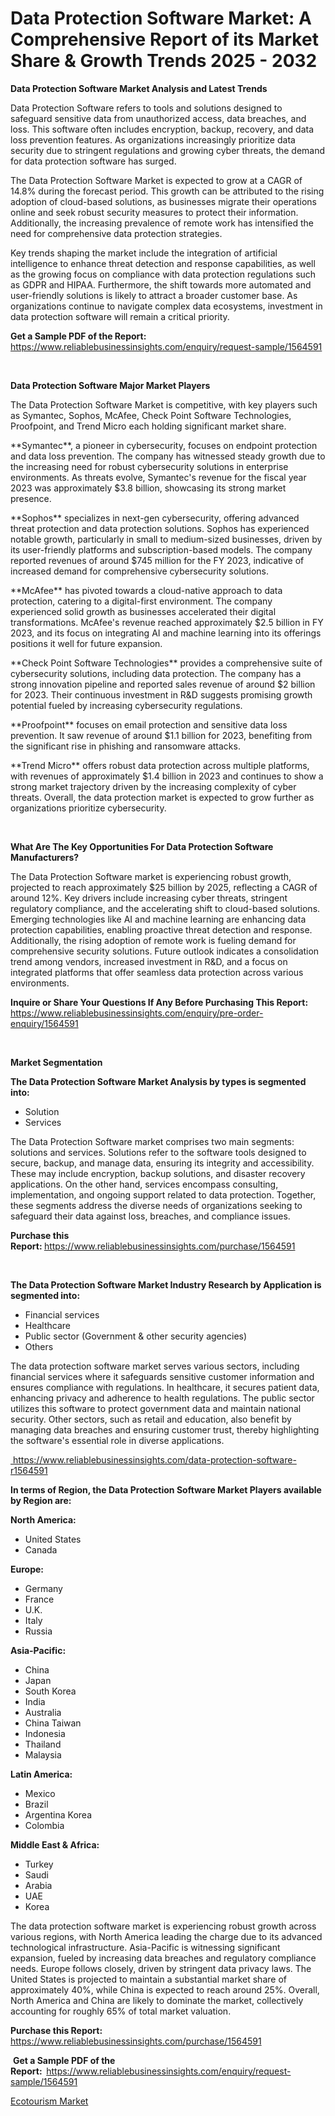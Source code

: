 <p><h1>Data Protection Software Market: A Comprehensive Report of its Market Share & Growth Trends 2025 - 2032</h1></p><p><strong>Data Protection Software Market Analysis and Latest Trends</strong></p>
<p><p>Data Protection Software refers to tools and solutions designed to safeguard sensitive data from unauthorized access, data breaches, and loss. This software often includes encryption, backup, recovery, and data loss prevention features. As organizations increasingly prioritize data security due to stringent regulations and growing cyber threats, the demand for data protection software has surged. </p><p>The Data Protection Software Market is expected to grow at a CAGR of 14.8% during the forecast period. This growth can be attributed to the rising adoption of cloud-based solutions, as businesses migrate their operations online and seek robust security measures to protect their information. Additionally, the increasing prevalence of remote work has intensified the need for comprehensive data protection strategies. </p><p>Key trends shaping the market include the integration of artificial intelligence to enhance threat detection and response capabilities, as well as the growing focus on compliance with data protection regulations such as GDPR and HIPAA. Furthermore, the shift towards more automated and user-friendly solutions is likely to attract a broader customer base. As organizations continue to navigate complex data ecosystems, investment in data protection software will remain a critical priority.</p></p>
<p><strong>Get a Sample PDF of the Report:&nbsp;</strong> <a href="https://www.reliablebusinessinsights.com/enquiry/request-sample/1564591?utm_campaign=2983&utm_medium=2&utm_source=Github&utm_content=ia&utm_term=09032025&utm_id=data-protection-software">https://www.reliablebusinessinsights.com/enquiry/request-sample/1564591</a></p>
<p>&nbsp;</p>
<p><strong>Data Protection Software Major Market Players</strong></p>
<p><p>The Data Protection Software Market is competitive, with key players such as Symantec, Sophos, McAfee, Check Point Software Technologies, Proofpoint, and Trend Micro each holding significant market share. </p><p>**Symantec**, a pioneer in cybersecurity, focuses on endpoint protection and data loss prevention. The company has witnessed steady growth due to the increasing need for robust cybersecurity solutions in enterprise environments. As threats evolve, Symantec's revenue for the fiscal year 2023 was approximately $3.8 billion, showcasing its strong market presence.</p><p>**Sophos** specializes in next-gen cybersecurity, offering advanced threat protection and data protection solutions. Sophos has experienced notable growth, particularly in small to medium-sized businesses, driven by its user-friendly platforms and subscription-based models. The company reported revenues of around $745 million for the FY 2023, indicative of increased demand for comprehensive cybersecurity solutions.</p><p>**McAfee** has pivoted towards a cloud-native approach to data protection, catering to a digital-first environment. The company experienced solid growth as businesses accelerated their digital transformations. McAfee's revenue reached approximately $2.5 billion in FY 2023, and its focus on integrating AI and machine learning into its offerings positions it well for future expansion.</p><p>**Check Point Software Technologies** provides a comprehensive suite of cybersecurity solutions, including data protection. The company has a strong innovation pipeline and reported sales revenue of around $2 billion for 2023. Their continuous investment in R&D suggests promising growth potential fueled by increasing cybersecurity regulations.</p><p>**Proofpoint** focuses on email protection and sensitive data loss prevention. It saw revenue of around $1.1 billion for 2023, benefiting from the significant rise in phishing and ransomware attacks.</p><p>**Trend Micro** offers robust data protection across multiple platforms, with revenues of approximately $1.4 billion in 2023 and continues to show a strong market trajectory driven by the increasing complexity of cyber threats. Overall, the data protection market is expected to grow further as organizations prioritize cybersecurity.</p></p>
<p>&nbsp;</p>
<p><strong>What Are The Key Opportunities For Data Protection Software Manufacturers?</strong></p>
<p><p>The Data Protection Software market is experiencing robust growth, projected to reach approximately $25 billion by 2025, reflecting a CAGR of around 12%. Key drivers include increasing cyber threats, stringent regulatory compliance, and the accelerating shift to cloud-based solutions. Emerging technologies like AI and machine learning are enhancing data protection capabilities, enabling proactive threat detection and response. Additionally, the rising adoption of remote work is fueling demand for comprehensive security solutions. Future outlook indicates a consolidation trend among vendors, increased investment in R&D, and a focus on integrated platforms that offer seamless data protection across various environments.</p></p>
<p><strong>Inquire or Share Your Questions If Any Before Purchasing This Report:</strong> <a href="https://www.reliablebusinessinsights.com/enquiry/pre-order-enquiry/1564591?utm_campaign=2983&utm_medium=2&utm_source=Github&utm_content=ia&utm_term=09032025&utm_id=data-protection-software">https://www.reliablebusinessinsights.com/enquiry/pre-order-enquiry/1564591</a></p>
<p>&nbsp;</p>
<p><strong>Market Segmentation</strong></p>
<p><strong>The Data Protection Software Market Analysis by types is segmented into:</strong></p>
<p><ul><li>Solution</li><li>Services</li></ul></p>
<p><p>The Data Protection Software market comprises two main segments: solutions and services. Solutions refer to the software tools designed to secure, backup, and manage data, ensuring its integrity and accessibility. These may include encryption, backup solutions, and disaster recovery applications. On the other hand, services encompass consulting, implementation, and ongoing support related to data protection. Together, these segments address the diverse needs of organizations seeking to safeguard their data against loss, breaches, and compliance issues.</p></p>
<p><strong>Purchase this Report:&nbsp;</strong><a href="https://www.reliablebusinessinsights.com/purchase/1564591?utm_campaign=2983&utm_medium=2&utm_source=Github&utm_content=ia&utm_term=09032025&utm_id=data-protection-software">https://www.reliablebusinessinsights.com/purchase/1564591</a></p>
<p>&nbsp;</p>
<p><strong>The Data Protection Software Market Industry Research by Application is segmented into:</strong></p>
<p><ul><li>Financial services</li><li>Healthcare</li><li>Public sector (Government & other security agencies)</li><li>Others</li></ul></p>
<p><p>The data protection software market serves various sectors, including financial services where it safeguards sensitive customer information and ensures compliance with regulations. In healthcare, it secures patient data, enhancing privacy and adherence to health regulations. The public sector utilizes this software to protect government data and maintain national security. Other sectors, such as retail and education, also benefit by managing data breaches and ensuring customer trust, thereby highlighting the software's essential role in diverse applications.</p></p>
<p><a href="https://www.reliablebusinessinsights.com/data-protection-software-r1564591?utm_campaign=2983&utm_medium=2&utm_source=Github&utm_content=ia&utm_term=09032025&utm_id=data-protection-software">&nbsp;https://www.reliablebusinessinsights.com/data-protection-software-r1564591</a></p>
<p><strong>In terms of Region, the Data Protection Software Market Players available by Region are:</strong></p>
<p>
    <p> <strong> North America: </strong>
        <ul>
            <li>United States</li>
            <li>Canada</li>
        </ul>
        </p> 
    <p> <strong> Europe: </strong>
        <ul>
            <li>Germany</li>
            <li>France</li>
            <li>U.K.</li>
            <li>Italy</li>
            <li>Russia</li>
        </ul>
        </p> 
    <p> <strong> Asia-Pacific: </strong>
        <ul>
            <li>China</li>
            <li>Japan</li>
            <li>South Korea</li>
            <li>India</li>
            <li>Australia</li>
            <li>China Taiwan</li>
            <li>Indonesia</li>
            <li>Thailand</li>
            <li>Malaysia</li>
        </ul>
        </p> 
    <p> <strong> Latin America: </strong>
        <ul>
            <li>Mexico</li>
            <li>Brazil</li>
            <li>Argentina Korea</li>
            <li>Colombia</li>
        </ul>
        </p> 
    <p> <strong> Middle East & Africa: </strong>
        <ul>
            <li>Turkey</li>
            <li>Saudi</li>
            <li>Arabia</li>
            <li>UAE</li>
            <li>Korea</li>
        </ul>
    </p>
    </p>
<p><p>The data protection software market is experiencing robust growth across various regions, with North America leading the charge due to its advanced technological infrastructure. Asia-Pacific is witnessing significant expansion, fueled by increasing data breaches and regulatory compliance needs. Europe follows closely, driven by stringent data privacy laws. The United States is projected to maintain a substantial market share of approximately 40%, while China is expected to reach around 25%. Overall, North America and China are likely to dominate the market, collectively accounting for roughly 65% of total market valuation.</p></p>
<p><strong>Purchase this Report: </strong><a href="https://www.reliablebusinessinsights.com/purchase/1564591?utm_campaign=2983&utm_medium=2&utm_source=Github&utm_content=ia&utm_term=09032025&utm_id=data-protection-software">https://www.reliablebusinessinsights.com/purchase/1564591</a></p>
<p>&nbsp;<strong>Get a Sample PDF of the Report:&nbsp;&nbsp;</strong><a href="https://www.reliablebusinessinsights.com/enquiry/request-sample/1564591?utm_campaign=2983&utm_medium=2&utm_source=Github&utm_content=ia&utm_term=09032025&utm_id=data-protection-software">https://www.reliablebusinessinsights.com/enquiry/request-sample/1564591</a></p>
<p><strong></strong></p>
<p><p><a href="https://github.com/mriwacraane/Market-Research-Report-List-1/blob/main/ecotourism-market.md?utm_campaign=2983&utm_medium=2&utm_source=Github&utm_content=ia&utm_term=09032025&utm_id=data-protection-software">Ecotourism Market</a></p></p>